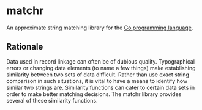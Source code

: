 # matchr

An approximate string matching library for the [Go programming language](http://www.golang.org).

## Rationale

Data used in record linkage can often be of dubious quality. Typographical 
errors or changing data elements (to name a few things) make establishing similarity between two sets of data 
difficult. Rather than use exact string comparison in such situations, it is
vital to have a means to identify how similar two strings are. Similarity functions can cater
to certain data sets in order to make better matching decisions. The matchr library provides
several of these similarity functions.
